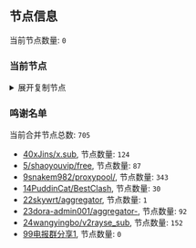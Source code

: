 
## 节点信息
当前节点数量: `0`
### 当前节点
<details>
  <summary>展开复制节点</summary>

    

</details>

### 鸣谢名单
当前合并节点总数: `705`
- [40xJins/x.sub](https://github.com/0xJins/x.sub), 节点数量: `124`
- [5/shaoyouvip/free](https://github.com/shaoyouvip/free), 节点数量: `87`
- [9snakem982/proxypool/](https://github.com/snakem982/proxypool/), 节点数量: `343`
- [14PuddinCat/BestClash](https://github.com/PuddinCat/BestClash), 节点数量: `30`
- [22skywrt/aggregator](https://github.com/skywrt/aggregator), 节点数量: `1`
- [23dora-admin001/aggregator-](https://github.com/dora-admin001/aggregator-), 节点数量: `92`
- [24wangyingbo/v2rayse_sub](https://github.com/wangyingbo/v2rayse_sub), 节点数量: `152`
- [99电报群分享1](https://github.com/cdddbc/getAirport), 节点数量: `0`


